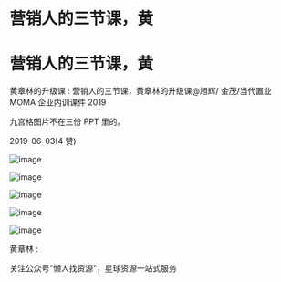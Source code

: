 # 营销人的三节课，黄

# 营销人的三节课，黄

黄章林的升级课 : 营销人的三节课，黄章林的升级课@旭辉/ 金茂/当代置业 MOMA 企业内训课件 2019

九宫格图片不在三份 PPT 里的。

2019-06-03(4 赞)

![image](img/Image_048.png)

![image](img/Image_049.png)

![image](img/Image_050.png)

![image](img/Image_051.png)

![image](img/Image_052.png)

黄章林 :

关注公众号"懒人找资源"，星球资源一站式服务